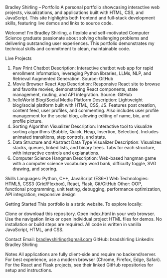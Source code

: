 Bradley Shirling – Portfolio
A personal portfolio showcasing interactive web projects, visualizations, and applications built with HTML, CSS, and JavaScript. This site highlights both frontend and full-stack development skills, featuring live demos and links to source code.

Welcome! I'm Bradley Shirling, a flexible and self-motivated Computer Science graduate passionate about solving challenging problems and delivering outstanding user experiences. This portfolio demonstrates my technical skills and commitment to clean, maintainable code.

Live Projects
1. Paw Print Chatbot
Description: Interactive chatbot web app for rapid enrollment information, leveraging Python libraries, LLMs, NLP, and Retrieval Augmented Generation.
Source: GitHub
2. Movie Browser React App
Description: Responsive React site to browse and favorite movies, demonstrating React components, state management, routing, and API integration.
Source: GitHub
3. helloWorld Blog/Social Media Platform
Description: Lightweight blog/social platform built with HTML, CSS, JS. Features post creation, content feed, user profiles, and commenting. Also includes user profile management for the social blog, allowing editing of name, bio, and profile picture.
4. Sorting Algorithm Visualizer
Description: Interactive tool to visualize sorting algorithms (Bubble, Quick, Heap, Insertion, Selection). Includes animated transitions, step controls, and stats.
5. Data Structure and Abstract Data Type Visualizer
Description: Visualizes stacks, queues, linked lists, and binary trees. Tabs for each structure, with interactive controls and explanations.
6. Computer Science Hangman
Description: Web-based hangman game with a computer science vocabulary word bank, difficulty toggle, SVG drawing, and scoring.

Skills
Languages: Python, C++, JavaScript (ES6+)
Web Technologies: HTML5, CSS3 (Grid/Flexbox), React, Flask, Git/GitHub
Other: OOP, functional programming, unit testing, debugging, performance optimization, API integration, responsive design

Getting Started
This portfolio is a static website. To explore locally:

Clone or download this repository.
Open index.html in your web browser.
Use the navigation links or open individual project HTML files for demos.
No installation or build steps are required. All code is written in vanilla JavaScript, HTML, and CSS.

Contact
Email: bradleyshirling@gmail.com
GitHub: bradshirling
LinkedIn: Bradley Shirling

Notes
All applications are fully client-side and require no backend/server.
For best experience, use a modern browser (Chrome, Firefox, Edge, Safari).
For the React and Flask projects, see their linked GitHub repositories for setup and instructions.
